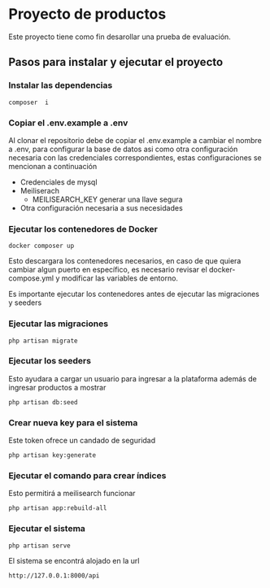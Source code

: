 # Proyecto de productos

Este proyecto tiene como fin desarollar una prueba de evaluación.

## Pasos para instalar y ejecutar el proyecto

### Instalar las dependencias
```
composer  i
```

### Copiar el .env.example a .env
Al clonar el repositorio debe de copiar el .env.example a cambiar el nombre a .env, para configurar la base de datos asi como otra configuración necesaria con las credenciales correspondientes, estas configuraciones se mencionan a continuación

* Credenciales de mysql
* Meiliserach
    * MEILISEARCH_KEY generar una llave segura
* Otra configuración necesaria a sus necesidades

### Ejecutar los contenedores de Docker
```
docker composer up
```

Esto descargara los contenedores necesarios, en caso de que quiera cambiar algun puerto en específico, es necesario revisar el docker-compose.yml y modificar las variables de entorno.

Es importante ejecutar los contenedores antes de ejecutar las migraciones y seeders

### Ejecutar las migraciones
```
php artisan migrate
```

### Ejecutar los seeders
Esto ayudara a cargar un usuario para ingresar a la plataforma además de ingresar productos a mostrar
```
php artisan db:seed
```

### Crear nueva key para el sistema
Este token ofrece un candado de seguridad 

```
php artisan key:generate
```

### Ejecutar el comando para crear índices
Esto permitirá a meilisearch funcionar 
```
php artisan app:rebuild-all
```

### Ejecutar el sistema
```
php artisan serve
```

El sistema se encontrá alojado en la url
```
http://127.0.0.1:8000/api
```